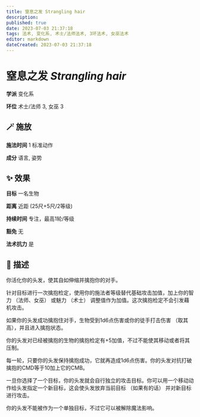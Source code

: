 ```yaml
---
title: 窒息之发 Strangling hair
description: 
published: true
date: 2023-07-03 21:37:18
tags: 法术, 变化系, 术士/法师法术, 3环法术, 女巫法术
editor: markdown
dateCreated: 2023-07-03 21:37:18
---
```


# **窒息之发** *Strangling hair*

**学派** 变化系 

**环位** 术士/法师 3, 女巫 3

## 🪄 施放

**施法时间** 1 标准动作

**成分** 语言, 姿势

## ✨ 效果 

**目标** 一名生物 

**距离** 近距 (25尺+5尺/2等级)  

**持续时间** 专注，最高1轮/等级 

**豁免** 无

**法术抗力** 是

## 📖 描述

你活化你的头发，使其自如伸缩并擒抱你的对手。

针对目标进行一次擒抱检定，使用你的施法者等级替代基础攻击加值，加上你的智力 （法师、女巫） 或魅力 （术士） 调整值作为加值。这次擒抱检定不会引发藉机攻击。

如果你的头发成功擒抱住对手，生物受到1d6点伤害或你的徒手打击伤害 （取其高），并且进入擒抱状态。

你的头发对已经被擒抱的生物的擒抱检定有+5加值，不过不能使其移动或者将其压制。

每一轮，只要你的头发保持擒抱成功，它就再造成1d6点伤害。你的头发对抗打破擒抱的CMD等于10加上它的CMB。

一旦你选择了一个目标，你的头发就会自行独立的攻击目标。你可以用一个移动动作给头发指定一个新目标，这会使头发放弃当前目标 （如果有的话） 并对新目标进行攻击。

你的头发不能被作为一个单独目标，不过它可以被解除魔法影响。
    